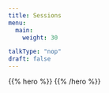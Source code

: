 ```yaml
---
title: Sessions
menu:
  main:
    weight: 30

talkType: "nop"
draft: false    
---
```

{{% hero %}}
{{% /hero %}}
